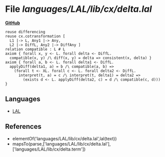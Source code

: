 # File _languages/LAL/lib/cx/delta.lal_
**[GitHub](https://github.com/softlang/yas/blob/master/languages/LAL/lib/cx/delta.lal)**
```
reuse differencing
reuse cx.cotransformation [
  L1 |-> L, Any1 |-> Any,
  L2 |-> DiffL, Any2 |-> DiffAny ]
relation compatible : L # L
axiom { forall x, y <- L. forall delta <- DiffL.
  compatible(x, y) /\ diff(x, y) = delta => consistent(x, delta) }
axiom { forall a, b <- L. forall delta1 <- DiffL.
  applyDiff(delta1, a) = b /\ compatible(a, b) =>
    (forall t <- XL. forall c <- L. forall delta2 <- DiffL.
      interpret(t, a) = c /\ interpret(t, delta1) = delta2 =>
        (exists d <- L. applyDiff(delta2, c) = d /\ compatible(c, d))) }
```

## Languages
* [LAL](../languages/LAL.md)

## References
* elementOf('languages/LAL/lib/cx/delta.lal',lal(text))
* mapsTo(parse,['languages/LAL/lib/cx/delta.lal'],['languages/LAL/lib/cx/delta.term'])
